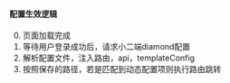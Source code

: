 #### 配置生效逻辑
0. 页面加载完成
1. 等待用户登录成功后，请求小二端diamond配置
2. 解析配置文件，注入路由，api，templateConfig
3. 按照保存的路径，若是匹配到动态配置项则执行路由跳转